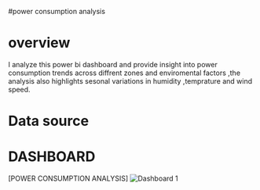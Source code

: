 #power consumption analysis 
# overview 
I analyze this power bi dashboard and provide insight into power consumption trends across diffrent zones and enviromental factors ,the analysis also highlights sesonal variations in humidity ,temprature and wind speed.

# Data source 

# DASHBOARD 
[POWER CONSUMPTION ANALYSIS]  ![Dashboard 1](https://github.com/user-attachments/assets/78cf987c-1370-4cc9-a6da-381df443f201)
